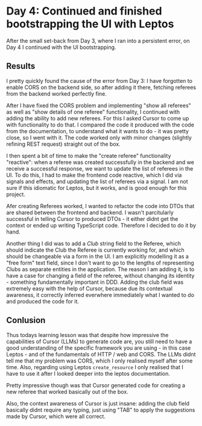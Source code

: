 # Day 4: Continued and finished bootstrapping the UI with Leptos

After the small set-back from Day 3, where I ran into a persistent error, on Day 4 I continued with the UI bootstrapping. 

## Results

I pretty quickly found the cause of the error from Day 3: I have forgotten to enable CORS on the backend side, so after adding it there, fetching referees from the backend worked perfectly fine.

After I have fixed the CORS problem and implementing "show all referees" as well as "show details of one referee" functionality, I continued with adding the ability to add new referees. For this I asked Cursor to come up with functionality to do that. I compared the code it produced with the code from the documentation, to understand what it wants to do - it was pretty close, so I went with it. The code worked only with minor changes (slightly refining REST request) straight out of the box.

I then spent a bit of time to make the "create referee" functionality "reactive": when a referee was created successfully in the backend and we receive a successful response, we want to update the list of referees in the UI. To do this, I had to make the frontend code reactive, which I did via signals and effects, and updating the list of referees via a signal. I am not sure if this idiomatic for Leptos, but it works, and is good enough for this project.

Afer creating Referees worked, I wanted to refactor the code into DTOs that are shared between the frontend and backend. I wasn't parcitularly successful in telling Cursor to produced DTOs - it either didnt get the context or ended up writing TypeScript code. Therefore I decided to do it by hand.

Another thing I did was to add a *Club* string field to the Referee, which should indicate the Club the Referee is currently working for, and which should be changeable via a form in the UI. I am explicitly modelling it as a "free form" text field, since I don't want to go to the lengths of representing Clubs as separate entities in the application. The reason I am adding it, is to have a case for changing a field of the referee, without changing its identity - something fundamentally important in DDD. Adding the club field was extremely easy with the help of Cursor, because due its contextual awareness, it correctly inferred everwhere immediately what I wanted to do and produced the code for it.

## Conlusion

Thus todays learning lesson was that despite how impressive the capabilities of Cursor (LLMs) to generate code are, you still need to have a good understanding of the specific framework you are using - in this case Leptos - and of the fundamentals of HTTP / web and CORS. The LLMs didnt tell me that my problem was CORS, which I only realised myself after some time. Also, regarding using Leptos `create_resource` I only realised that I have to use it after I looked deeper into the leptos documentation.

Pretty impressive though was that Cursor generated code for creating a new referee that worked basically out of the box.

Also, the context awareness of Cursor is just insane: adding the club field basically didnt require any typing, just using "TAB" to apply the suggestions made by Cursor, which were all correct.